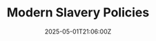 ---
title: Modern Slavery Policies
linkTitle: Modern Slavery Policies
date: '2025-05-01T21:06:00Z'
weight: 1
description: Green Orbit Digital is committed to combating modern slavery and human
  trafficking, aligning with the Modern Slavery Act 2015. They have established various
  ethical policies, maintain strict supplier standards, and provide training to staff.
  The company monitors effectiveness through complaint tracking and plans to enhance
  procurement strategies to reinforce their zero-tolerance approach.
draft: false
ref: modern-slavery-policies
---